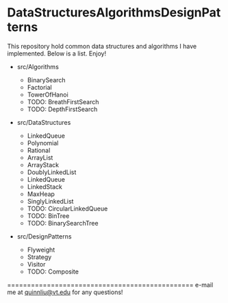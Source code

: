 DataStructuresAlgorithmsDesignPatterns
======================================

This repository hold common data structures and algorithms I have implemented. 
Below is a list. Enjoy!

- src/Algorithms
    + BinarySearch
    + Factorial
    + TowerOfHanoi
    + TODO: BreathFirstSearch
    + TODO: DepthFirstSearch

- src/DataStructures 
    + LinkedQueue
    + Polynomial 
    + Rational
    + ArrayList
    + ArrayStack
    + DoublyLinkedList
    + LinkedQueue
    + LinkedStack
    + MaxHeap
    + SinglyLinkedList
    + TODO: CircularLinkedQueue
    + TODO: BinTree
    + TODO: BinarySearchTree
    
- src/DesignPatterns
    + Flyweight
    + Strategy
    + Visitor
    + TODO: Composite

===============================================
e-mail me at quinnliu@vt.edu for any questions!